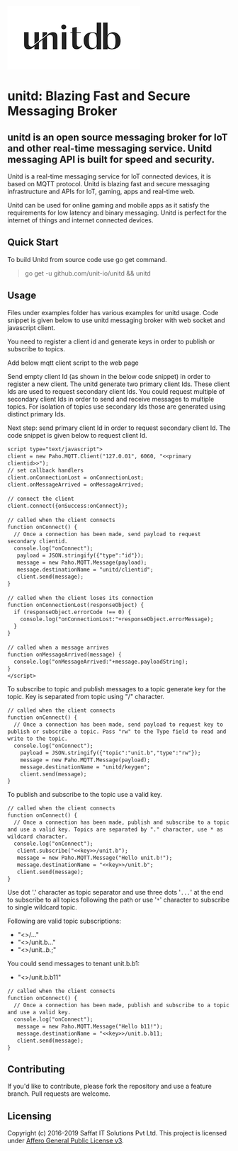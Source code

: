 <p align="left">
  <img src="unitdb.png" width="300" alt="Unitd" title="Unitd: Blazing Fast and Secure Messaging Broker"> 
</p>

# unitd: Blazing Fast and Secure Messaging Broker

## unitd is an open source messaging broker for IoT and other real-time messaging service. Unitd messaging API is built for speed and security.

Unitd is a real-time messaging service for IoT connected devices, it is based on MQTT protocol. Unitd is blazing fast and secure messaging infrastructure and APIs for IoT, gaming, apps and real-time web.

Unitd can be used for online gaming and mobile apps as it satisfy the requirements for low latency and binary messaging. Unitd is perfect for the internet of things and internet connected devices.

## Quick Start
To build Unitd from source code use go get command.

> go get -u github.com/unit-io/unitd && unitd

## Usage

Files under examples folder has various examples for unitd usage. Code snippet is given below to use unitd messaging broker with web socket and javascript client.

You need to register a client id and generate keys in order to publish or subscribe to topics.

Add below mqtt client script to the web page

>  <script src="https://cdnjs.cloudflare.com/ajax/libs/paho-mqtt/1.0.1/mqttws31.js" type="text/javascript"></script>

Send empty client Id (as shown in the below code snippet) in order to register a new client. The unitd generate two primary client Ids. These client Ids are used to request secondary client Ids. You could request multiple of secondary client Ids in order to send and receive messages to multiple topics. For isolation of topics use secondary Ids those are generated using distinct primary Ids. 

> <script type="text/javascript">client = new Paho.MQTT.Client("127.0.01", 6060, "");</script>

Next step: send primary client Id in order to request secondary client Id. The code snippet is given below to request client Id.

```
script type="text/javascript">
client = new Paho.MQTT.Client("127.0.01", 6060, "<<primary clientid>>");
// set callback handlers
client.onConnectionLost = onConnectionLost;
client.onMessageArrived = onMessageArrived;

// connect the client
client.connect({onSuccess:onConnect});

// called when the client connects
function onConnect() {
  // Once a connection has been made, send payload to request secondary clientid.
  console.log("onConnect");
   payload = JSON.stringify({"type":"id"});
   message = new Paho.MQTT.Message(payload);
   message.destinationName = "unitd/clientid";
   client.send(message);
}

// called when the client loses its connection
function onConnectionLost(responseObject) {
  if (responseObject.errorCode !== 0) {
    console.log("onConnectionLost:"+responseObject.errorMessage);
  }
}

// called when a message arrives
function onMessageArrived(message) {
  console.log("onMessageArrived:"+message.payloadString);
}
</script>
```

To subscribe to topic and publish messages to a topic generate key for the topic. Key is separated from topic using "/" character.

```
// called when the client connects
function onConnect() {
  // Once a connection has been made, send payload to request key to publish or subscribe a topic. Pass "rw" to the Type field to read and write to the topic.
  console.log("onConnect");
    payload = JSON.stringify({"topic":"unit.b","type":"rw"});
    message = new Paho.MQTT.Message(payload);
    message.destinationName = "unitd/keygen";
    client.send(message);
}
```

To publish and subscribe to the topic use a valid key.

```
// called when the client connects
function onConnect() {
  // Once a connection has been made, publish and subscribe to a topic and use a valid key. Topics are separated by "." character, use * as wildcard character.
  console.log("onConnect");
   client.subscribe("<<key>>/unit.b");
   message = new Paho.MQTT.Message("Hello unit.b!");
   message.destinationName = "<<key>>/unit.b";
   client.send(message);
}
```

Use dot '.' character as topic separator and use three dots '`...`' at the end to subscribe to all topics following the path or use '`*`' character to subscribe to single wildcard topic.

Following are valid topic subscriptions:
- "<<key>>/..."
- "<<key>>/unit.b..."
- "<<key>>/unit.*.b.*;"

You could send messages to tenant unit.b.b1:
- "<<key>>/unit.b.b11"
```
// called when the client connects
function onConnect() {
  // Once a connection has been made, publish and subscribe to a topic and use a valid key.
  console.log("onConnect");
   message = new Paho.MQTT.Message("Hello b11!");
   message.destinationName = "<<key>>/unit.b.b11;
   client.send(message);
}
```

## Contributing
If you'd like to contribute, please fork the repository and use a feature branch. Pull requests are welcome.

## Licensing
Copyright (c) 2016-2019 Saffat IT Solutions Pvt Ltd. This project is licensed under [Affero General Public License v3](https://github.com/unit-io/unitd/blob/master/LICENSE).
